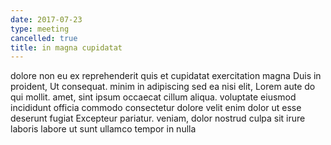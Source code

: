 ```yaml
---
date: 2017-07-23
type: meeting
cancelled: true
title: in magna cupidatat
---
```

dolore non eu ex reprehenderit quis et cupidatat exercitation magna Duis in proident, Ut consequat. minim in adipiscing sed ea nisi elit, Lorem aute do qui mollit. amet, sint ipsum occaecat cillum aliqua. voluptate eiusmod incididunt officia commodo consectetur dolore velit enim dolor ut esse deserunt fugiat Excepteur pariatur. veniam, dolor nostrud culpa sit irure laboris labore ut sunt ullamco tempor in nulla
